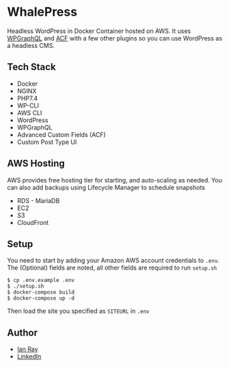 # WhalePress

Headless WordPress in Docker Container hosted on AWS. It uses [WPGraphQL](https://www.wpgraphql.com/) and [ACF](https://www.advancedcustomfields.com/) with a few other plugins so you can use WordPress as a headless CMS.

## Tech Stack

* Docker
* NGINX
* PHP7.4
* WP-CLI
* AWS CLI
* WordPress
* WPGraphQL
* Advanced Custom Fields (ACF)
* Custom Post Type UI

## AWS Hosting

AWS provides free hosting tier for starting, and auto-scaling as needed. You can also add backups using Lifecycle Manager to schedule snapshots

* RDS - MariaDB
* EC2
* S3
* CloudFront

## Setup

You need to start by adding your Amazon AWS account credentials to `.env`. The (Optional) fields are noted, all other fields are required to run `setup.sh`

```shell
$ cp .env.example .env
$ ./setup.sh
$ docker-compose build
$ docker-compose up -d
```

Then load the site you specified as `SITEURL` in `.env`

## Author

* [Ian Ray](https://ianray.com/)
* [LinkedIn](https://www.linkedin.com/in/ianrray/)